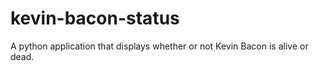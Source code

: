 # kevin-bacon-status
A python application that displays whether or not Kevin Bacon is alive or dead.
